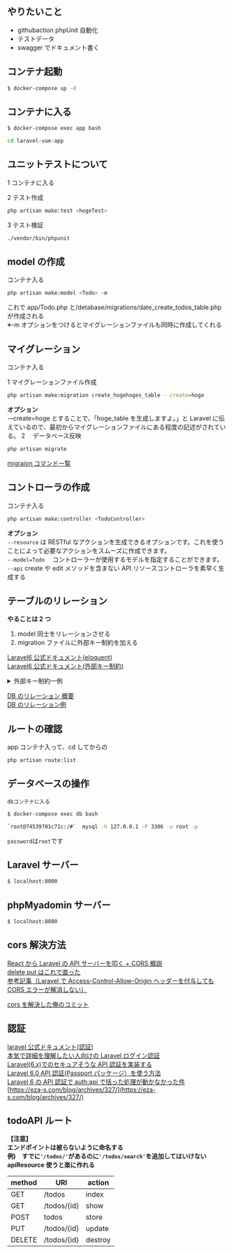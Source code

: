 ## やりたいこと

- githubaction phpUnit 自動化
- テストデータ
- swagger でドキュメント書く

## コンテナ起動

```zsh
$ docker-compose up -d
```

## コンテナに入る

```zsh
$ docker-compose exec app bash
```

```zsh
cd laravel-vue-app
```

## ユニットテストについて

1 コンテナに入る

2 テスト作成

```zsh
php artisan make:test <hogeTest>
```

3 テスト検証

```zsh
./vendor/bin/phpunit
```

## model の作成

コンテナ入る

```zsh
php artisan make:model <Todo> -m
```

これで app/Todo.php と/detabase/migrations/date_create_todos_table.php が作成される<br>
※-m オプションをつけるとマイグレーションファイルも同時に作成してくれる

## マイグレーション

コンテナ入る

1 マイグレーションファイル作成

```zsh
php artisan make:migration create_hogehoges_table --create=hoge
```

**オプション**<br>
-–create=hoge とすることで、「hoge_table を生成しますよ。」と Laravel に伝えているので、最初からマイグレーションファイルにある程度の記述がされている。
2 　データベース反映

```zsh
php artisan migrate
```

[migraion コマンド一覧](https://qiita.com/mikakane/items/6ed937b4904be0f0a5cf)

## コントローラの作成

コンテナ入る

```zsh
php artisan make:controller <TodoController>
```

**オプション**<br>
`--resource` は RESTful なアクションを生成できるオプションです。これを使うことによって必要なアクションをスムーズに作成できます。<br>
`--model=Todo` 　コントローラーが使用するモデルを指定することができます。<br>
`--api` create や edit メソッドを含まない API リソースコントローラを素早く生成する<br>

## テーブルのリレーション

**やることは 2 つ**

1. model 同士をリレーションさせる<br>
2. migration ファイルに外部キー制約を加える<br>

[Laravel6 公式ドキュメント(eloquent)](https://readouble.com/laravel/6.x/ja/eloquent-relationships.html)<br>
[Laravel6 公式ドキュメント(外部キー制約)](https://readouble.com/laravel/6.x/ja/migrations.html)<br>

<details>
<summary>外部キー制約一例</summary>

```php
$table->integer('campus_id')->unsigned();

$table->foreign('campus_id')
                  ->references('id')
                  ->on('campuses')
                  ->onDelete('cascade');
```

- onDelete('cascade') はカスケード削除，つまり連鎖削除を行うオプション
- 実は->bigIncrements()で指定されている主キーは自動で UNSIGNED が追加されています。
  そのため、外部キーでも指定が必要です。型も合わせなきゃダメ！参照元が bigInteger なら外部キー指定するときも bigInteger にする。[migration:fresh した時のエラー](https://qiita.com/isaatsu0131/items/4fe32849696bbfa31a30)

</details>

[DB のリレーション 概要](https://qiita.com/mitashun/items/4065fab44b9b4b585d91)<br>
[DB のリレーション例](https://rinsaka.com/laravel/08-one2many.html)<br>

## ルートの確認

app コンテナ入って、cd してからの

```zsh
php artisan route:list
```

## データベースの操作

`dbコンテナに入る`

```zsh
$ docker-compose exec db bash
```

```zsh
`root@74539701c71c:/#`  mysql -h 127.0.0.1 -P 3306 -u root -p
```

`password`は`root`です

## Laravel サーバー

```zsh
$ localhost:8000
```

## phpMyadomin サーバー

```zsh
$ localhost:8080
```

## cors 解決方法

[React から Laravel の API サーバーを叩く + CORS 概説](https://qiita.com/10mi8o/items/2221134f9001d8d107d6)<br>
[delete,put はこれで直った](https://github.com/yuyaamano23/Laravel_Docker_practice/commit/ca68ffe44bfb93e878115af972debc6d49c2d51f)<br>
[参考記事（Laravel で Access-Control-Allow-Origin ヘッダーを付与しても CORS エラーが解消しない）](https://qiita.com/madayo/items/8a31fdd4def65fc08393)<br>

[cors を解決した俺のコミット](https://github.com/yuyaamano23/Laravel_todo_api/commit/baad5837cf934f85f34f39e36bc0cdea53e71c64)<br>

## 認証

[laravel 公式ドキュメント(認証)](https://readouble.com/laravel/6.x/ja/authentication.html)<br>
[本気で詳細を理解したい人向けの Laravel ログイン認証](https://reffect.co.jp/laravel/laravel-authentification-by-code-base#i)<br>
[Laravel(6.x)でのセキュアそうな API 認証を実装する](https://qiita.com/ProjectEuropa/items/425acd8fb027830a4063#%E3%81%9A%E3%81%A3%E3%81%A8%E5%90%8C%E3%81%98api_token%E3%82%82%E5%AB%8C%E3%81%AA%E3%81%AE%E3%81%A7%E3%83%AD%E3%82%B0%E3%82%A4%E3%83%B3%E6%AF%8E%E3%81%AB%E6%9B%B4%E6%96%B0%E3%81%99%E3%82%8B)<br>
[Laravel 6.0 API 認証(Passport パッケージ）を使う方法](https://qiita.com/you1978/items/96cf8e3eb83fc9964fff)<br>
[Laravel 6 の API 認証で auth:api で括った処理が動かなかった件](https://ohwhsmm7.blog.fc2.com/blog-entry-573.html)<br>
[https://eza-s.com/blog/archives/327/](https://eza-s.com/blog/archives/327/)<br>

## todoAPI ルート

**【注意】**<br>
**エンドポイントは被らないように命名する**<br>
**例)　すでに`'/todos/'`があるのに`'/todos/search'`を追加してはいけない**
**apiResource 使うと楽に作れる**

| method | URI         | action  |
| ------ | ----------- | ------- |
| GET    | /todos      | index   |
| GET    | /todos/{id} | show    |
| POST   | todos       | store   |
| PUT    | /todos/{id} | update  |
| DELETE | /todos/{id} | destroy |
